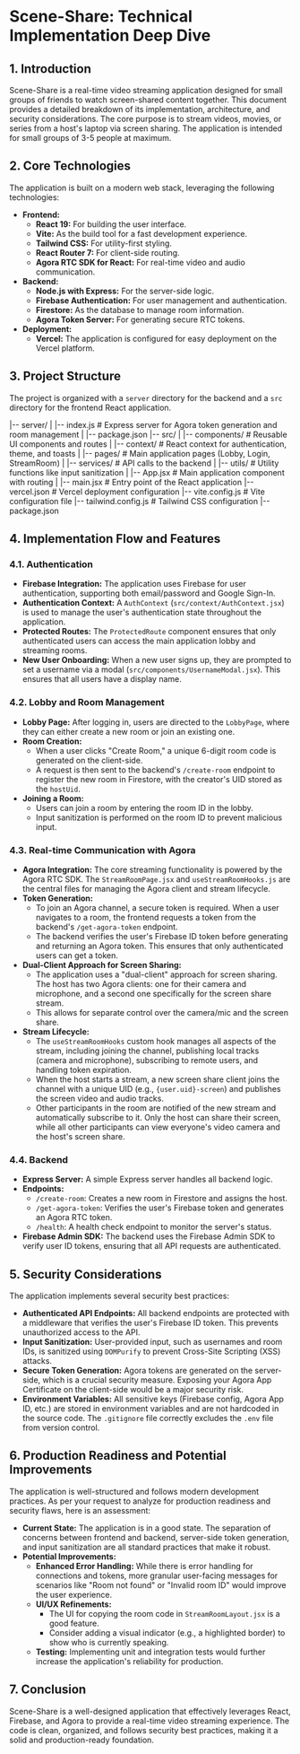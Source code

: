 # Scene-Share: Technical Implementation Deep Dive

## 1. Introduction

Scene-Share is a real-time video streaming application designed for small groups of friends to watch screen-shared content together. This document provides a detailed breakdown of its implementation, architecture, and security considerations. The core purpose is to stream videos, movies, or series from a host's laptop via screen sharing. The application is intended for small groups of 3-5 people at maximum.

## 2. Core Technologies

The application is built on a modern web stack, leveraging the following technologies:

* **Frontend:**
    * **React 19:** For building the user interface.
    * **Vite:** As the build tool for a fast development experience.
    * **Tailwind CSS:** For utility-first styling.
    * **React Router 7:** For client-side routing.
    * **Agora RTC SDK for React:** For real-time video and audio communication.
* **Backend:**
    * **Node.js with Express:** For the server-side logic.
    * **Firebase Authentication:** For user management and authentication.
    * **Firestore:** As the database to manage room information.
    * **Agora Token Server:** For generating secure RTC tokens.
* **Deployment:**
    * **Vercel:** The application is configured for easy deployment on the Vercel platform.

## 3. Project Structure

The project is organized with a `server` directory for the backend and a `src` directory for the frontend React application.

|-- server/
|   |-- index.js         # Express server for Agora token generation and room management
|   |-- package.json
|-- src/
|   |-- components/      # Reusable UI components and routes
|   |-- context/         # React context for authentication, theme, and toasts
|   |-- pages/           # Main application pages (Lobby, Login, StreamRoom)
|   |-- services/        # API calls to the backend
|   |-- utils/           # Utility functions like input sanitization
|   |-- App.jsx          # Main application component with routing
|   |-- main.jsx         # Entry point of the React application
|-- vercel.json          # Vercel deployment configuration
|-- vite.config.js       # Vite configuration file
|-- tailwind.config.js   # Tailwind CSS configuration
|-- package.json

## 4. Implementation Flow and Features

### 4.1. Authentication

* **Firebase Integration:** The application uses Firebase for user authentication, supporting both email/password and Google Sign-In.
* **Authentication Context:** A `AuthContext` (`src/context/AuthContext.jsx`) is used to manage the user's authentication state throughout the application.
* **Protected Routes:** The `ProtectedRoute` component ensures that only authenticated users can access the main application lobby and streaming rooms.
* **New User Onboarding:** When a new user signs up, they are prompted to set a username via a modal (`src/components/UsernameModal.jsx`). This ensures that all users have a display name.

### 4.2. Lobby and Room Management

* **Lobby Page:** After logging in, users are directed to the `LobbyPage`, where they can either create a new room or join an existing one.
* **Room Creation:**
    * When a user clicks "Create Room," a unique 6-digit room code is generated on the client-side.
    * A request is then sent to the backend's `/create-room` endpoint to register the new room in Firestore, with the creator's UID stored as the `hostUid`.
* **Joining a Room:**
    * Users can join a room by entering the room ID in the lobby.
    * Input sanitization is performed on the room ID to prevent malicious input.

### 4.3. Real-time Communication with Agora

* **Agora Integration:** The core streaming functionality is powered by the Agora RTC SDK. The `StreamRoomPage.jsx` and `useStreamRoomHooks.js` are the central files for managing the Agora client and stream lifecycle.
* **Token Generation:**
    * To join an Agora channel, a secure token is required. When a user navigates to a room, the frontend requests a token from the backend's `/get-agora-token` endpoint.
    * The backend verifies the user's Firebase ID token before generating and returning an Agora token. This ensures that only authenticated users can get a token.
* **Dual-Client Approach for Screen Sharing:**
    * The application uses a "dual-client" approach for screen sharing. The host has two Agora clients: one for their camera and microphone, and a second one specifically for the screen share stream.
    * This allows for separate control over the camera/mic and the screen share.
* **Stream Lifecycle:**
    * The `useStreamRoomHooks` custom hook manages all aspects of the stream, including joining the channel, publishing local tracks (camera and microphone), subscribing to remote users, and handling token expiration.
    * When the host starts a stream, a new screen share client joins the channel with a unique UID (e.g., `{user.uid}-screen`) and publishes the screen video and audio tracks.
    * Other participants in the room are notified of the new stream and automatically subscribe to it. Only the host can share their screen, while all other participants can view everyone's video camera and the host's screen share.

### 4.4. Backend

* **Express Server:** A simple Express server handles all backend logic.
* **Endpoints:**
    * `/create-room`: Creates a new room in Firestore and assigns the host.
    * `/get-agora-token`: Verifies the user's Firebase token and generates an Agora RTC token.
    * `/health`: A health check endpoint to monitor the server's status.
* **Firebase Admin SDK:** The backend uses the Firebase Admin SDK to verify user ID tokens, ensuring that all API requests are authenticated.

## 5. Security Considerations

The application implements several security best practices:

* **Authenticated API Endpoints:** All backend endpoints are protected with a middleware that verifies the user's Firebase ID token. This prevents unauthorized access to the API.
* **Input Sanitization:** User-provided input, such as usernames and room IDs, is sanitized using `DOMPurify` to prevent Cross-Site Scripting (XSS) attacks.
* **Secure Token Generation:** Agora tokens are generated on the server-side, which is a crucial security measure. Exposing your Agora App Certificate on the client-side would be a major security risk.
* **Environment Variables:** All sensitive keys (Firebase config, Agora App ID, etc.) are stored in environment variables and are not hardcoded in the source code. The `.gitignore` file correctly excludes the `.env` file from version control.

## 6. Production Readiness and Potential Improvements

The application is well-structured and follows modern development practices. As per your request to analyze for production readiness and security flaws, here is an assessment:

* **Current State:** The application is in a good state. The separation of concerns between frontend and backend, server-side token generation, and input sanitization are all standard practices that make it robust.
* **Potential Improvements:**
    * **Enhanced Error Handling:** While there is error handling for connections and tokens, more granular user-facing messages for scenarios like "Room not found" or "Invalid room ID" would improve the user experience.
    * **UI/UX Refinements:**
        * The UI for copying the room code in `StreamRoomLayout.jsx` is a good feature.
        * Consider adding a visual indicator (e.g., a highlighted border) to show who is currently speaking.
    * **Testing:** Implementing unit and integration tests would further increase the application's reliability for production.

## 7. Conclusion

Scene-Share is a well-designed application that effectively leverages React, Firebase, and Agora to provide a real-time video streaming experience. The code is clean, organized, and follows security best practices, making it a solid and production-ready foundation.


